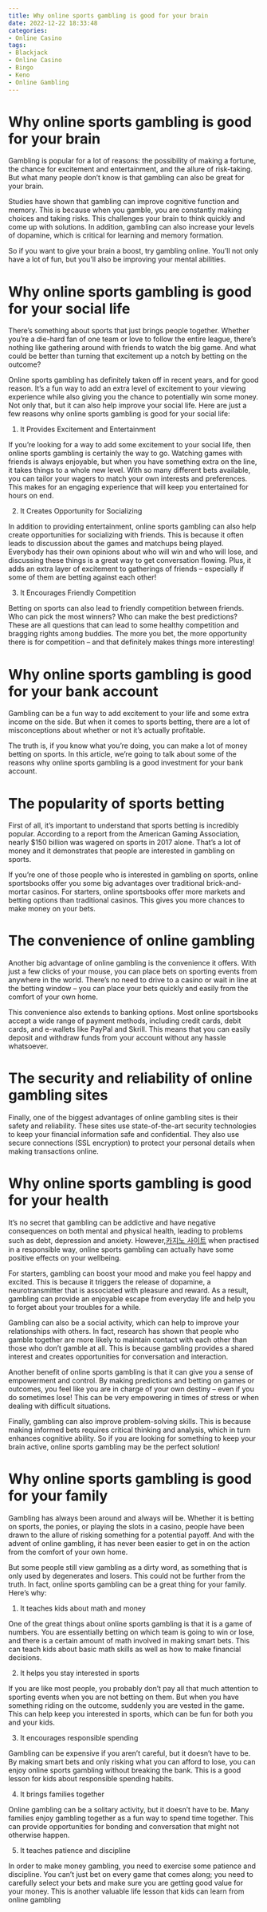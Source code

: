 ```yaml
---
title: Why online sports gambling is good for your brain
date: 2022-12-22 18:33:48
categories:
- Online Casino
tags:
- Blackjack
- Online Casino
- Bingo
- Keno
- Online Gambling
---
```



#  Why online sports gambling is good for your brain

Gambling is popular for a lot of reasons: the possibility of making a fortune, the chance for excitement and entertainment, and the allure of risk-taking. But what many people don’t know is that gambling can also be great for your brain.

Studies have shown that gambling can improve cognitive function and memory. This is because when you gamble, you are constantly making choices and taking risks. This challenges your brain to think quickly and come up with solutions. In addition, gambling can also increase your levels of dopamine, which is critical for learning and memory formation.

So if you want to give your brain a boost, try gambling online. You’ll not only have a lot of fun, but you’ll also be improving your mental abilities.

#  Why online sports gambling is good for your social life

There’s something about sports that just brings people together. Whether you’re a die-hard fan of one team or love to follow the entire league, there’s nothing like gathering around with friends to watch the big game. And what could be better than turning that excitement up a notch by betting on the outcome?

Online sports gambling has definitely taken off in recent years, and for good reason. It’s a fun way to add an extra level of excitement to your viewing experience while also giving you the chance to potentially win some money. Not only that, but it can also help improve your social life. Here are just a few reasons why online sports gambling is good for your social life:

1. It Provides Excitement and Entertainment

If you’re looking for a way to add some excitement to your social life, then online sports gambling is certainly the way to go. Watching games with friends is always enjoyable, but when you have something extra on the line, it takes things to a whole new level. With so many different bets available, you can tailor your wagers to match your own interests and preferences. This makes for an engaging experience that will keep you entertained for hours on end.

2. It Creates Opportunity for Socializing

In addition to providing entertainment, online sports gambling can also help create opportunities for socializing with friends. This is because it often leads to discussion about the games and matchups being played. Everybody has their own opinions about who will win and who will lose, and discussing these things is a great way to get conversation flowing. Plus, it adds an extra layer of excitement to gatherings of friends – especially if some of them are betting against each other!

3. It Encourages Friendly Competition

Betting on sports can also lead to friendly competition between friends. Who can pick the most winners? Who can make the best predictions? These are all questions that can lead to some healthy competition and bragging rights among buddies. The more you bet, the more opportunity there is for competition – and that definitely makes things more interesting!

#  Why online sports gambling is good for your bank account

Gambling can be a fun way to add excitement to your life and some extra income on the side. But when it comes to sports betting, there are a lot of misconceptions about whether or not it’s actually profitable.

The truth is, if you know what you’re doing, you can make a lot of money betting on sports. In this article, we’re going to talk about some of the reasons why online sports gambling is a good investment for your bank account.

# The popularity of sports betting

First of all, it’s important to understand that sports betting is incredibly popular. According to a report from the American Gaming Association, nearly $150 billion was wagered on sports in 2017 alone. That’s a lot of money and it demonstrates that people are interested in gambling on sports.

If you’re one of those people who is interested in gambling on sports, online sportsbooks offer you some big advantages over traditional brick-and-mortar casinos. For starters, online sportsbooks offer more markets and betting options than traditional casinos. This gives you more chances to make money on your bets.

# The convenience of online gambling

Another big advantage of online gambling is the convenience it offers. With just a few clicks of your mouse, you can place bets on sporting events from anywhere in the world. There’s no need to drive to a casino or wait in line at the betting window – you can place your bets quickly and easily from the comfort of your own home.

This convenience also extends to banking options. Most online sportsbooks accept a wide range of payment methods, including credit cards, debit cards, and e-wallets like PayPal and Skrill. This means that you can easily deposit and withdraw funds from your account without any hassle whatsoever.

# The security and reliability of online gambling sites

Finally, one of the biggest advantages of online gambling sites is their safety and reliability. These sites use state-of-the-art security technologies to keep your financial information safe and confidential. They also use secure connections (SSL encryption) to protect your personal details when making transactions online.

#  Why online sports gambling is good for your health

It’s no secret that gambling can be addictive and have negative consequences on both mental and physical health, leading to problems such as debt, depression and anxiety. However,[카지노 사이트](https://choegocasino.com/) when practised in a responsible way, online sports gambling can actually have some positive effects on your wellbeing.

For starters, gambling can boost your mood and make you feel happy and excited. This is because it triggers the release of dopamine, a neurotransmitter that is associated with pleasure and reward. As a result, gambling can provide an enjoyable escape from everyday life and help you to forget about your troubles for a while.

Gambling can also be a social activity, which can help to improve your relationships with others. In fact, research has shown that people who gamble together are more likely to maintain contact with each other than those who don’t gamble at all. This is because gambling provides a shared interest and creates opportunities for conversation and interaction.

Another benefit of online sports gambling is that it can give you a sense of empowerment and control. By making predictions and betting on games or outcomes, you feel like you are in charge of your own destiny – even if you do sometimes lose! This can be very empowering in times of stress or when dealing with difficult situations.

Finally, gambling can also improve problem-solving skills. This is because making informed bets requires critical thinking and analysis, which in turn enhances cognitive ability. So if you are looking for something to keep your brain active, online sports gambling may be the perfect solution!

#  Why online sports gambling is good for your family

Gambling has always been around and always will be. Whether it is betting on sports, the ponies, or playing the slots in a casino, people have been drawn to the allure of risking something for a potential payoff. And with the advent of online gambling, it has never been easier to get in on the action from the comfort of your own home.

But some people still view gambling as a dirty word, as something that is only used by degenerates and losers. This could not be further from the truth. In fact, online sports gambling can be a great thing for your family. Here’s why:

1. It teaches kids about math and money

One of the great things about online sports gambling is that it is a game of numbers. You are essentially betting on which team is going to win or lose, and there is a certain amount of math involved in making smart bets. This can teach kids about basic math skills as well as how to make financial decisions.

2. It helps you stay interested in sports

If you are like most people, you probably don’t pay all that much attention to sporting events when you are not betting on them. But when you have something riding on the outcome, suddenly you are vested in the game. This can help keep you interested in sports, which can be fun for both you and your kids.

3. It encourages responsible spending

Gambling can be expensive if you aren’t careful, but it doesn’t have to be. By making smart bets and only risking what you can afford to lose, you can enjoy online sports gambling without breaking the bank. This is a good lesson for kids about responsible spending habits.

4. It brings families together

Online gambling can be a solitary activity, but it doesn’t have to be. Many families enjoy gambling together as a fun way to spend time together. This can provide opportunities for bonding and conversation that might not otherwise happen.

5. It teaches patience and discipline

In order to make money gambling, you need to exercise some patience and discipline. You can’t just bet on every game that comes along; you need to carefully select your bets and make sure you are getting good value for your money. This is another valuable life lesson that kids can learn from online gambling